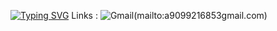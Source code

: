[![Typing SVG](https://readme-typing-svg.herokuapp.com?color=%2336BCF7&lines=Hello!+👾)](https://git.io/typing-svg)
Links : ![Gmail](https://img.shields.io/badge/Gmail-D14836?style=for-the-badge&logo=gmail&logoColor=white)(mailto:a9099216853gmail.com) 

